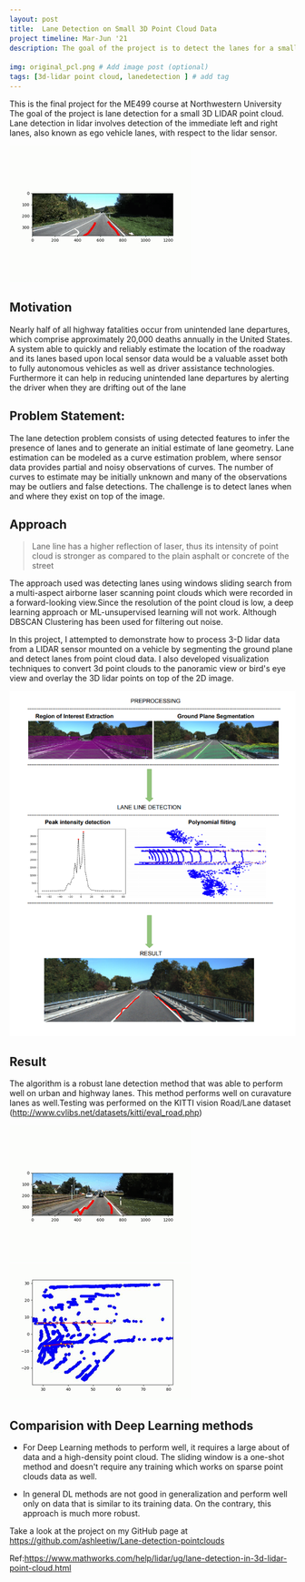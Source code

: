 ```yaml
---
layout: post
title:  Lane Detection on Small 3D Point Cloud Data
project timeline: Mar-Jun '21
description: The goal of the project is to detect the lanes for a small LIDAR point cloud. Therefore, we cannot use a Deep Learning algorithm that learns to identify the lanes by looking at a vast amount of data. This project shows how to detect lanes using lidar point clouds 

img: original_pcl.png # Add image post (optional)
tags: [3d-lidar point cloud, lanedetection ] # add tag
---
```


This is the final project for the ME499 course at Northwestern University 
The goal of the project is lane detection for a small 3D LIDAR point cloud. Lane detection in lidar involves detection of the immediate left and right lanes, also known as ego vehicle lanes, with respect to the lidar sensor.


![Demo](../assets/img/demo.gif)
 
## Motivation
Nearly half of all highway fatalities occur from unintended lane departures, which comprise approximately 20,000 deaths annually in the United States. A system able to quickly and reliably estimate the location of the roadway and its lanes based upon local sensor data would be a valuable asset both to fully autonomous vehicles as well as driver assistance technologies. Furthermore it can help in reducing unintended lane departures by alerting the driver when they are drifting out of the lane


## Problem Statement:
The lane detection problem consists of using detected features to infer the presence of lanes and to generate an initial estimate of lane geometry. Lane estimation can be modeled as a curve estimation problem, where sensor data provides partial and noisy observations of curves. The number of curves to estimate may be initially unknown and many of the observations may be outliers and false detections. The challenge is to detect lanes when and where they exist on top of the image.


##  Approach

> Lane line has a higher reflection of laser, thus its intensity of point cloud is stronger as compared to the plain asphalt or concrete of the street

The approach used was detecting lanes using windows sliding search from a multi-aspect airborne laser scanning point clouds which were recorded in a forward-looking view.Since the resolution of the point cloud is low, a deep learning approach or ML-unsupervised learning will not work. Although DBSCAN Clustering has been used for filtering out noise.

In this project, I attempted to demonstrate how to process 3-D lidar data from a LIDAR sensor mounted on a vehicle by segmenting the ground plane and detect lanes from point cloud data. I also developed visualization techniques to convert 3d point clouds to the panoramic view or bird's eye view and overlay the 3D lidar points on top of the 2D image.

![Diagram](../assets/img/im.png)





## Result
The algorithm is a robust lane detection method that was able to perform well on urban and highway lanes. This method performs well on curavature lanes as well.Testing was performed on the KITTI vision Road/Lane dataset (http://www.cvlibs.net/datasets/kitti/eval_road.php)


![Diagram](../assets/img/output.gif)
![Diagram](../assets/img/output2d.gif)


## Comparision with Deep Learning methods

* For Deep Learning methods to perform well, it requires a large about of data and a high-density point cloud. The sliding window is a one-shot method and doesn't require any training which works on sparse point clouds data as well.

* In general DL methods are not good in generalization and perform well only on data that is similar to its training data. On the contrary, this approach is much more robust. 


Take a look at the project on my GitHub page at
https://github.com/ashleetiw/Lane-detection-pointclouds

Ref:https://www.mathworks.com/help/lidar/ug/lane-detection-in-3d-lidar-point-cloud.html





